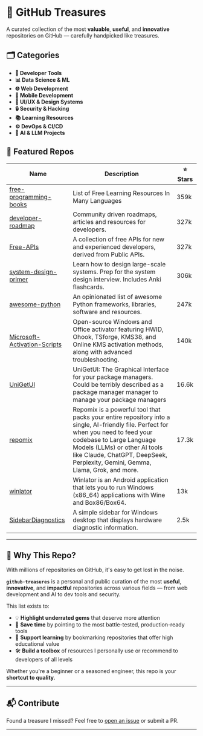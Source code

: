 # 🌟 GitHub Treasures

A curated collection of the most **valuable**, **useful**, and **innovative** repositories on GitHub — carefully handpicked like treasures.

## 🗂️ Categories

- **🚀 Developer Tools**
- **📊 Data Science & ML**
- **🌐 Web Development**
- **📱 Mobile Development**
- **🎨 UI/UX & Design Systems**
- **🔒 Security & Hacking**
- **📚 Learning Resources**
- **⚙️ DevOps & CI/CD**
- **🧠 AI & LLM Projects**

## 💎 Featured Repos

| Name | Description | ⭐ Stars |
|------|-------------|---------|
| [free-programming-books](https://github.com/EbookFoundation/free-programming-books) | List of Free Learning Resources In Many Languages |  359k |
| [developer-roadmap](https://github.com/kamranahmedse/developer-roadmap) | Community driven roadmaps, articles and resources for developers. |  327k |
| [Free-APIs](https://github.com/Free-APIs/Free-APIs.github.io) | A collection of free APIs for new and experienced developers, derived from Public APIs. | 327k |
| [system-design-primer](https://github.com/donnemartin/system-design-primer) | Learn how to design large-scale systems. Prep for the system design interview. Includes Anki flashcards. | 306k |
| [awesome-python](https://github.com/vinta/awesome-python) | 	An opinionated list of awesome Python frameworks, libraries, software and resources. | 247k |
| [Microsoft-Activation-Scripts](https://github.com/massgravel/Microsoft-Activation-Scripts) | Open-source Windows and Office activator featuring HWID, Ohook, TSforge, KMS38, and Online KMS activation methods, along with advanced troubleshooting. | 140k |
| [UniGetUI](https://github.com/marticliment/UniGetUI) | UniGetUI: The Graphical Interface for your package managers. Could be terribly described as a package manager manager to manage your package managers | 16.6k |
| [repomix](https://github.com/yamadashy/repomix) | Repomix is a powerful tool that packs your entire repository into a single, AI-friendly file. Perfect for when you need to feed your codebase to Large Language Models (LLMs) or other AI tools like Claude, ChatGPT, DeepSeek, Perplexity, Gemini, Gemma, Llama, Grok, and more. | 17.3k |
| [winlator](https://github.com/brunodev85/winlator) | Winlator is an Android application that lets you to run Windows (x86_64) applications with Wine and Box86/Box64. | 13k |
| [SidebarDiagnostics](https://github.com/ArcadeRenegade/SidebarDiagnostics) | A simple sidebar for Windows desktop that displays hardware diagnostic information. | 2.5k |

---

## 🎯 Why This Repo?

With millions of repositories on GitHub, it's easy to get lost in the noise.

**`github-treasures`** is a personal and public curation of the most **useful**, **innovative**, and **impactful** repositories across various fields — from web development and AI to dev tools and security.

This list exists to:

* 💡 **Highlight underrated gems** that deserve more attention
* 🚀 **Save time** by pointing to the most battle-tested, production-ready tools
* 🧠 **Support learning** by bookmarking repositories that offer high educational value
* 🛠️ **Build a toolbox** of resources I personally use or recommend to developers of all levels

Whether you're a beginner or a seasoned engineer, this repo is your **shortcut to quality**.

---

## 📬 Contribute

Found a treasure I missed? Feel free to [open an issue](https://github.com/nafiul-afk/github-treasures/issues) or submit a PR.

---
